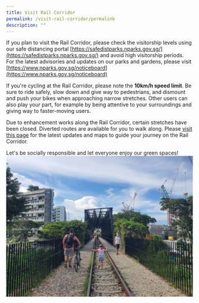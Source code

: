 ```yaml
---
title: Visit Rail Corridor
permalink: /visit-rail-corridor/permalink
description: ""
---
```

If you plan to visit the Rail Corridor, please check the visitorship levels using our safe distancing portal [https://safedistparks.nparks.gov.sg/](https://safedistparks.nparks.gov.sg/) and avoid high visitorship periods. For the latest advisories and updates on our parks and gardens, please visit [https://www.nparks.gov.sg/noticeboard](https://www.nparks.gov.sg/noticeboard)

If you're cycling at the Rail Corridor, please note the **10km/h speed limit**. Be sure to ride safely, slow down and give way to pedestrians, and dismount and push your bikes when approaching narrow stretches. Other users can also play your part, for example by being attentive to your surroundings and giving way to faster-moving users.
 
Due to enhancement works along the Rail Corridor, certain stretches have been closed. Diverted routes are available for you to walk along. Please [visit this page](https://nparks-test1-staging.netlify.app/enhancement-plans/overview) for the latest updates and maps to guide your journey on the Rail Corridor.

Let's be socially responsible and let everyone enjoy our green spaces!
![](/images/Rail%20Corridor_pls%20dismount.png)